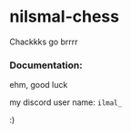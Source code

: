 # nilsmal-chess
Chackkks go brrrr 

### Documentation:

ehm, good luck


my discord user name: `ilmal_` 

:)
